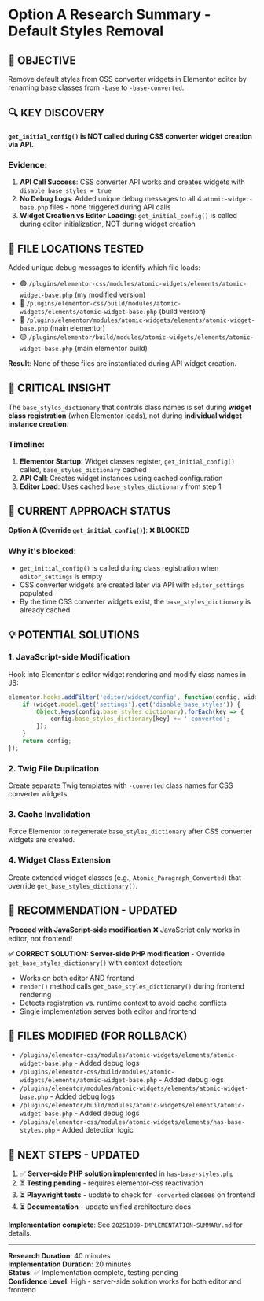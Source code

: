 # Option A Research Summary - Default Styles Removal

## 🎯 **OBJECTIVE**
Remove default styles from CSS converter widgets in Elementor editor by renaming base classes from `-base` to `-base-converted`.

## 🔍 **KEY DISCOVERY**
**`get_initial_config()` is NOT called during CSS converter widget creation via API.**

### Evidence:
1. **API Call Success**: CSS converter API works and creates widgets with `disable_base_styles = true`
2. **No Debug Logs**: Added unique debug messages to all 4 `atomic-widget-base.php` files - none triggered during API calls
3. **Widget Creation vs Editor Loading**: `get_initial_config()` is called during editor initialization, NOT during widget creation

## 📁 **FILE LOCATIONS TESTED**
Added unique debug messages to identify which file loads:
- 🟢 `/plugins/elementor-css/modules/atomic-widgets/elements/atomic-widget-base.php` (my modified version)
- 🔵 `/plugins/elementor-css/build/modules/atomic-widgets/elements/atomic-widget-base.php` (build version)  
- 🔴 `/plugins/elementor/modules/atomic-widgets/elements/atomic-widget-base.php` (main elementor)
- 🟡 `/plugins/elementor/build/modules/atomic-widgets/elements/atomic-widget-base.php` (main elementor build)

**Result**: None of these files are instantiated during API widget creation.

## 🚨 **CRITICAL INSIGHT**
The `base_styles_dictionary` that controls class names is set during **widget class registration** (when Elementor loads), not during **individual widget instance creation**.

### Timeline:
1. **Elementor Startup**: Widget classes register, `get_initial_config()` called, `base_styles_dictionary` cached
2. **API Call**: Creates widget instances using cached configuration
3. **Editor Load**: Uses cached `base_styles_dictionary` from step 1

## 🔧 **CURRENT APPROACH STATUS**
**Option A (Override `get_initial_config()`)**: ❌ **BLOCKED**

### Why it's blocked:
- `get_initial_config()` is called during class registration when `editor_settings` is empty
- CSS converter widgets are created later via API with `editor_settings` populated
- By the time CSS converter widgets exist, the `base_styles_dictionary` is already cached

## 💡 **POTENTIAL SOLUTIONS**

### 1. **JavaScript-side Modification**
Hook into Elementor's editor widget rendering and modify class names in JS:
```javascript
elementor.hooks.addFilter('editor/widget/config', function(config, widget) {
    if (widget.model.get('settings').get('disable_base_styles')) {
        Object.keys(config.base_styles_dictionary).forEach(key => {
            config.base_styles_dictionary[key] += '-converted';
        });
    }
    return config;
});
```

### 2. **Twig File Duplication**
Create separate Twig templates with `-converted` class names for CSS converter widgets.

### 3. **Cache Invalidation**
Force Elementor to regenerate `base_styles_dictionary` after CSS converter widgets are created.

### 4. **Widget Class Extension**
Create extended widget classes (e.g., `Atomic_Paragraph_Converted`) that override `get_base_styles_dictionary()`.

## 🎯 **RECOMMENDATION - UPDATED**
~~**Proceed with JavaScript-side modification**~~ ❌ JavaScript only works in editor, not frontend!

**✅ CORRECT SOLUTION: Server-side PHP modification** - Override `get_base_styles_dictionary()` with context detection:
- Works on both editor AND frontend
- `render()` method calls `get_base_styles_dictionary()` during frontend rendering
- Detects registration vs. runtime context to avoid cache conflicts
- Single implementation serves both editor and frontend

## 📝 **FILES MODIFIED (FOR ROLLBACK)**
- `/plugins/elementor-css/modules/atomic-widgets/elements/atomic-widget-base.php` - Added debug logs
- `/plugins/elementor-css/build/modules/atomic-widgets/elements/atomic-widget-base.php` - Added debug logs  
- `/plugins/elementor/modules/atomic-widgets/elements/atomic-widget-base.php` - Added debug logs
- `/plugins/elementor/build/modules/atomic-widgets/elements/atomic-widget-base.php` - Added debug logs
- `/plugins/elementor-css/modules/atomic-widgets/elements/has-base-styles.php` - Added detection logic

## 🔄 **NEXT STEPS - UPDATED**
1. ✅ **Server-side PHP solution implemented** in `has-base-styles.php`
2. ⏳ **Testing pending** - requires elementor-css reactivation
3. ⏳ **Playwright tests** - update to check for `-converted` classes on frontend
4. ⏳ **Documentation** - update unified architecture docs

**Implementation complete**: See `20251009-IMPLEMENTATION-SUMMARY.md` for details.

---
**Research Duration**: 40 minutes  
**Implementation Duration**: 20 minutes  
**Status**: ✅ Implementation complete, testing pending  
**Confidence Level**: High - server-side solution works for both editor and frontend
